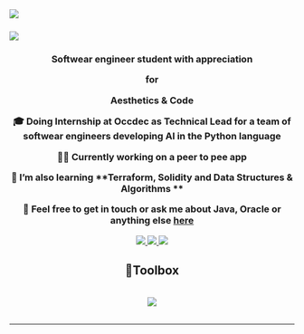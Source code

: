 <img align="left" src="https://visitor-badge.laobi.icu/badge?page_id=MarcusH3.MarcusH3" />

<h1 aligh="center">
   <img src="https://readme-typing-svg.herokuapp.com/?font=Capriola&pause=1000&color=FFB6AE&size=36&center=true&vCenter=true&width=500&height=70&duration=4000&lines=Hello+There!+👋;+I'm+Marcus;Welcome+to+my+GitHub!💫;" />

</h1>

<h3 align="center"> Softwear engineer student with appreciation

  for
  
  Aesthetics & Code

<div align="center">

 🎓 Doing Internship at Occdec as Technical Lead for a team of softwear engineers developing AI in the Python language
 
 👨‍💻 Currently working on **a peer to pee app** 
 
 📖 I’m also learning **Terraform, Solidity and Data Structures & Algorithms **

💬 Feel free to get in touch or ask me about **Java, Oracle  or anything else [here](https://github.com/MarcusH3/MarcusH3/issues)**

 </div>

<div align="center"> 
  <a href="https://marcush3.github.io" target="_blank">
    <img src="https://img.shields.io/badge/Portfolio-255E63?style=for-the-badge&logo=About.me&logoColor=white" />
  </a>
 <a href="mailto:marcus.hurtigh@outlook.com">
    <img src="https://img.shields.io/badge/Microsoft_Outlook-0078D4?style=for-the-badge&logo=microsoft-outlook&logoColor=white" />
  </a>
  <a href="https://www.linkedin.com/in/mhurtigh" target="_blank">
    <img src="https://img.shields.io/badge/LinkedIn-0077B5?style=for-the-badge&logo=linkedin&logoColor=white" target="_blank" />
  </a>
</div>
<h2 align="center">🧰Toolbox </h2>
<br/>
<div align="center">
    <img src="https://skillicons.dev/icons?i=java,spring,js,ts,css,html,git,docker,kubernetes,github,linux,bash,python,nodejs,react" />
</div>

<br/>
<hr/>


 
 

